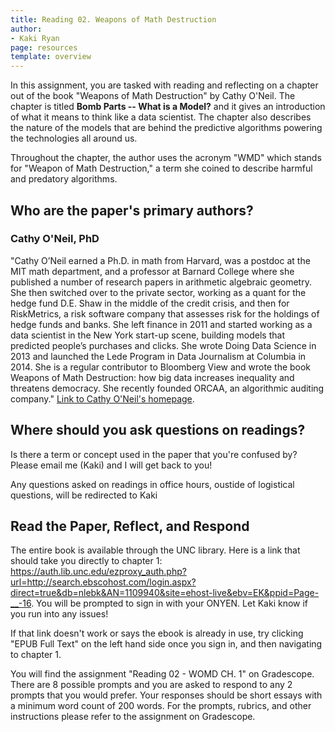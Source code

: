 ```yaml
---
title: Reading 02. Weapons of Math Destruction
author:
- Kaki Ryan
page: resources
template: overview
---
```


In this assignment, you are tasked with reading and reflecting on a chapter out of the book "Weapons of Math Destruction" by Cathy O'Neil. The chapter is titled **Bomb Parts -- What is a Model?** and it gives an introduction of what it means to think like a data scientist. The chapter also describes the nature of the models that are behind the predictive algorithms powering the technologies all around us.

Throughout the chapter, the author uses the acronym "WMD" which stands for "Weapon of Math Destruction," a term she coined to describe harmful and predatory algorithms.


## Who are the paper's primary authors?

### Cathy O'Neil, PhD

"Cathy O’Neil earned a Ph.D. in math from Harvard, was a postdoc at the MIT math department, and a professor at Barnard College where she published a number of research papers in arithmetic algebraic geometry. She then switched over to the private sector, working as a quant for the hedge fund D.E. Shaw in the middle of the credit crisis, and then for RiskMetrics, a risk software company that assesses risk for the holdings of hedge funds and banks. She left finance in 2011 and started working as a data scientist in the New York start-up scene, building models that predicted people’s purchases and clicks. She wrote Doing Data Science in 2013 and launched the Lede Program in Data Journalism at Columbia in 2014. She is a regular contributor to Bloomberg View and wrote the book Weapons of Math Destruction: how big data increases inequality and threatens democracy. She recently founded ORCAA, an algorithmic auditing company." [Link to Cathy O'Neil's homepage](https://mathbabe.org/contact/).


## Where should you ask questions on readings?

Is there a term or concept used in the paper that you're confused by? Please email me (Kaki) and I will get back to you!

Any questions asked on readings in office hours, oustide of logistical questions, will be redirected to Kaki

## Read the Paper, Reflect, and Respond

The entire book is available through the UNC library. Here is a link that should take you directly to chapter 1: <https://auth.lib.unc.edu/ezproxy_auth.php?url=http://search.ebscohost.com/login.aspx?direct=true&db=nlebk&AN=1109940&site=ehost-live&ebv=EK&ppid=Page-__-16>. You will be prompted to sign in with your ONYEN. Let Kaki know if you run into any issues!

If that link doesn't work or says the ebook is already in use, try clicking "EPUB Full Text" on the left hand side once you sign in, and then navigating to chapter 1. 

You will find the assignment "Reading 02 - WOMD CH. 1" on Gradescope. There are 8 possible prompts and you are asked to respond to any 2 prompts that you would prefer. Your responses should be short essays with a minimum word count of 200 words. For the prompts, rubrics, and other instructions please refer to the assignment on Gradescope. 
